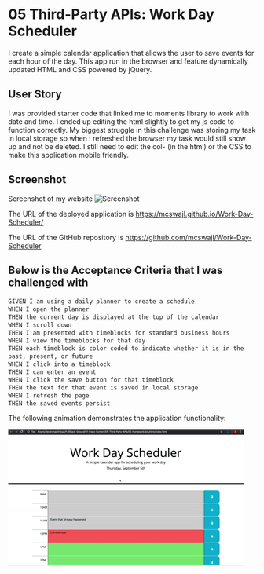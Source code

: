 # 05 Third-Party APIs: Work Day Scheduler

I create a simple calendar application that allows the user to save events for each hour of the day. This app run in the browser and feature dynamically updated HTML and CSS powered by jQuery.

## User Story

I was provided starter code that linked me to moments library to work with date and time. I ended up editing the html slightly to get my js code to function correctly. My biggest struggle in this challenge was storing my task in local storage so when I refreshed the browser my task would still show up and not be deleted. I still need to edit the col- (in the html) or the CSS to make this application mobile friendly.

## Screenshot

Screenshot of my website
![Screenshot](./blob/main/assets/images/screenshot.jpg)

The URL of the deployed application is https://mcswajl.github.io/Work-Day-Scheduler/

The URL of the GitHub repository is https://github.com/mcswajl/Work-Day-Scheduler


## Below is the Acceptance Criteria that I was challenged with

```
GIVEN I am using a daily planner to create a schedule
WHEN I open the planner
THEN the current day is displayed at the top of the calendar
WHEN I scroll down
THEN I am presented with timeblocks for standard business hours
WHEN I view the timeblocks for that day
THEN each timeblock is color coded to indicate whether it is in the past, present, or future
WHEN I click into a timeblock
THEN I can enter an event
WHEN I click the save button for that timeblock
THEN the text for that event is saved in local storage
WHEN I refresh the page
THEN the saved events persist
```

The following animation demonstrates the application functionality:

![day planner demo](./Assets/05-third-party-apis-homework-demo.gif)


